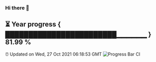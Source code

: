 ### Hi there 👋
⏳ Year progress { ████████████████████████▁▁▁▁▁▁ } 81.99 %
---
⏰ Updated on Wed, 27 Oct 2021 06:18:53 GMT
![Progress Bar CI](https://github.com/liununu/liununu/workflows/Progress%20Bar%20CI/badge.svg)
